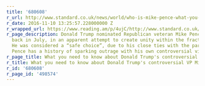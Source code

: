 ```yaml
---
title: '680608'
r_url: http://www.standard.co.uk/news/world/who-is-mike-pence-what-you-need-to-know-about-donald-trumps-controversial-vice-president-a3390821.html
r_date: 2016-11-10 13:25:57.228000000 Z
r_wrapped_url: https://www.reading.am/p/4ujC/http://www.standard.co.uk/news/world/who-is-mike-pence-what-you-need-to-know-about-donald-trumps-controversial-vice-president-a3390821.html
r_page_description: Donald Trump nominated Republican veteran Mike Pence as his vice-president
  back in July, in an apparent attempt to create unity within the fractious party.
  He was considered a “safe choice”, due to his close ties with the party, but Mr
  Pence has a history of sparking outrage with his own controversial views.
r_page_title: What you need to know about Donald Trump's controversial VP Mike Pence
r_title: What you need to know about Donald Trump's controversial VP Mike Pence
r_id: '680608'
r_page_id: '498574'
---
```


